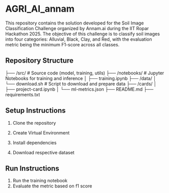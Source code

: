 # AGRI_AI_annam
This repository contains the solution developed for the Soil Image Classification Challenge organized by Annam.ai during the IIT Ropar Hackathon 2025. The objective of this challenge is to classify soil images into four categories: Alluvial, Black, Clay, and Red, with the evaluation metric being the minimum F1-score across all classes.


## Repository Structure

├── /src/ # Source code (model, training, utils)
├── /notebooks/ # Jupyter Notebooks for training and inference
│ ├── training.ipynb
├── /data/
│ └── download.sh # Script to download and prepare data
├── /cards/
│ ├── project-card.ipynb
│ └── ml-metrics.json
├── README.md
├── requirements.txt


## Setup Instructions

1. Clone the repository

2. Create Virtual Environment

3. Install dependencies

4. Download respective dataset


## Run Instructions

1. Run the training notebook
2. Evaluate the metric based on f1 score

